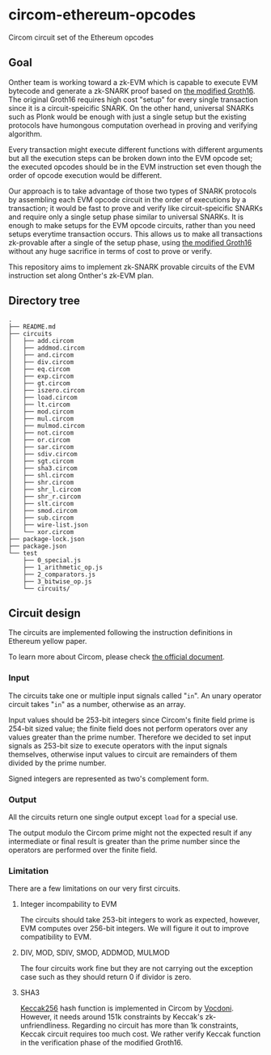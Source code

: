 # circom-ethereum-opcodes

Circom circuit set of the Ethereum opcodes

## Goal

Onther team is working toward a zk-EVM which is capable to execute EVM bytecode and generate a zk-SNARK proof based on [the modified Groth16](https://github.com/Onther-Tech/UniGro16js).
The original Groth16 requires high cost "setup" for every single transaction since it is a circuit-speicific SNARK. On the other hand, universal SNARKs such as Plonk would be enough with just a single setup but the existing protocols have humongous computation overhead in proving and verifying algorithm.

Every transaction might execute different functions with different arguments but all the execution steps can be broken down into the EVM opcode set; the executed opcodes should be in the EVM instruction set even though the order of opcode execution would be different.

Our approach is to take advantage of those two types of SNARK protocols by assembling each EVM opcode circuit in the order of executions by a transaction; it would be fast to prove and verify like circuit-speicific SNARKs and require only a single setup phase similar to universal SNARKs. It is enough to make setups for the EVM opcode circuits, rather than you need setups everytime transaction occurs. This allows us to make all transactions zk-provable after a single of the setup phase, using [the modified Groth16](https://github.com/Onther-Tech/UniGro16js) without any huge sacrifice in terms of cost to prove or verify.

This repository aims to implement zk-SNARK provable circuits of the EVM instruction set along Onther's zk-EVM plan.

## Directory tree

```text
.
├── README.md
├── circuits
│   ├── add.circom
│   ├── addmod.circom
│   ├── and.circom
│   ├── div.circom
│   ├── eq.circom
│   ├── exp.circom
│   ├── gt.circom
│   ├── iszero.circom
│   ├── load.circom
│   ├── lt.circom
│   ├── mod.circom
│   ├── mul.circom
│   ├── mulmod.circom
│   ├── not.circom
│   ├── or.circom
│   ├── sar.circom
│   ├── sdiv.circom
│   ├── sgt.circom
│   ├── sha3.circom
│   ├── shl.circom
│   ├── shr.circom
│   ├── shr_l.circom
│   ├── shr_r.circom
│   ├── slt.circom
│   ├── smod.circom
│   ├── sub.circom
│   ├── wire-list.json
│   └── xor.circom
├── package-lock.json
├── package.json
└── test
    ├── 0_special.js
    ├── 1_arithmetic_op.js
    ├── 2_comparators.js
    ├── 3_bitwise_op.js
    └── circuits/
```

## Circuit design

The circuits are implemented following the instruction definitions in Ethereum yellow paper.

To learn more about Circom, please check [the official document](https://docs.circom.io/).

### Input

The circuits take one or multiple input signals called "`in`". An unary operator circuit takes "`in`" as a number, otherwise as an array.

Input values should be 253-bit integers since Circom's finite field prime is 254-bit sized value; the finite field does not perform operators over any values greater than the prime number. Therefore we decided to set input signals as 253-bit size to execute operators with the input signals themselves, otherwise input values to circuit are remainders of them divided by the prime number.

Signed integers are represented as two's complement form.

### Output

All the circuits return one single output except `load` for a special use.

The output modulo the Circom prime might not the expected result if any intermediate or final result is greater than the prime number since the operators are performed over the finite field.

### Limitation

There are a few limitations on our very first circuits.

1. Integer incompability to EVM

    The circuits should take 253-bit integers to work as expected, however, EVM computes over 256-bit integers. We will figure it out to improve compatibility to EVM.

2. DIV, MOD, SDIV, SMOD, ADDMOD, MULMOD

    The four circuits work fine but they are not carrying out the exception case such as they should return 0 if dividor is zero.

3. SHA3

    [Keccak256](https://github.com/vocdoni/keccak256-circom) hash function is implemented in Circom by [Vocdoni](https://github.com/vocdoni). However, it needs around 151k constraints by Keccak's zk-unfriendliness. Regarding no circuit has more than 1k constraints, Keccak circuit requires too much cost. We rather verify Keccak function in the verification phase of the modified Groth16.
